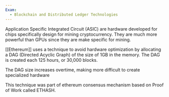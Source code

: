 ```yaml
---
Exam:
  - Blockchain and Distributed Ledger Technologies
---
```

Application Specific Integrated Circuit (ASIC) are hardware developed for chips specifically design for mining cryptocurrency. They are much more powerful than GPUs since they are make specific for mining.

[[Ethereum]] uses a technique to avoid hardware optimization by allocating a DAG (Directed Acyclic Graph) of the size of 1GB in the memory. The DAG is created each 125 hours, or 30,000 blocks.

The DAG size increases overtime, making more difficult to create specialized hardware

This technique was part of ethereum consensus mechanism based on Proof of Work called ETHASH.